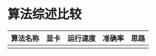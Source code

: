 # 算法综述比较

| 算法名称 | 显卡   | 运行速度 | 准确率  | 思路   |
| ---- | ---- | ---- | ---- | ---- |
|      |      |      |      |      |

